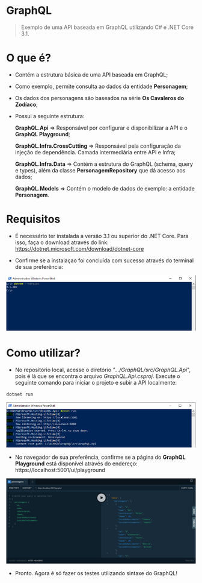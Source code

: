 # GraphQL

> Exemplo de uma API baseada em GraphQL utilizando C# e .NET Core 3.1.

# O que é?

- Contém a estrutura básica de uma API baseada em GraphQL;

- Como exemplo, permite consulta ao dados da entidade **Personagem**;

- Os dados dos personagens são baseados na série **Os Cavaleros do Zodíaco**;

- Possui a seguinte estrutura:

    **GraphQL.Api** => Responsável por configurar e disponibilizar a API e o **GraphQL Playground**;

    **GraphQL.Infra.CrossCutting** => Responsável pela configuração da injeção de dependência. Camada intermediária entre API e Infra;

    **GraphQL.Infra.Data** => Contém a estrutura do GraphQL (schema, query e types), além da classe **PersonagemRepository** que dá acesso aos dados;
	
	**GraphQL.Models** => Contém o modelo de dados de exemplo: a entidade **Personagem**.
  

# Requisitos

- É necessário ter instalada a versão 3.1 ou superior do .NET Core. Para isso, faça o download através do link: https://dotnet.microsoft.com/download/dotnet-core

- Confirme se a instalaçao foi concluída com sucesso através do terminal de sua preferência:

![image.png](./attachments/dotnet-version.png)

# Como utilizar?

- No repositório local, acesse o diretório *".../GraphQL/src/GraphQL.Api*", pois é lá que se encontra o arquivo *GraphQL.Api.csproj*. Execute o seguinte comando para iniciar o projeto e subir a API localmente:

```
dotnet run
```

![image.png](./attachments/dotnet-run.png)

- No navegador de sua preferência, confirme se a página do **GraphQL Playground** está disponível através do endereço: https://localhost:5001/ui/playground

![image.png](./attachments/graphql-playground.png)

- Pronto. Agora é só fazer os testes utilizando sintaxe do GraphQL!